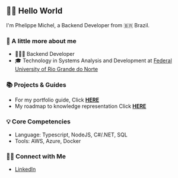 

## 👨‍💻 Hello World
I'm Phelippe Michel, a Backend Developer from 🇧🇷 Brazil.

### 👀 A little more about me
- 👩🏻‍💻 Backend Developer
- 🎓 Technology in Systems Analysis and Development at [Federal University of Rio Grande do Norte](https://ufrn.br)

### 📚 Projects & Guides 
- For my portfolio guide, Click **[HERE](https://github.com/phelippemichel/Portfolio-Guide/blob/main/README.md)**
- My roadmap to knowledge representation Click **[HERE](https://github.com/phelippemichel/my-roadmap/blob/main/README.md)**

### 💡 Core Competencies
- Language: Typescript, NodeJS, C#/.NET, SQL
- Tools: AWS, Azure, Docker 

### 🙌🏻 Connect with Me
- [LinkedIn](https://www.linkedin.com/in/phelippemichel/)














